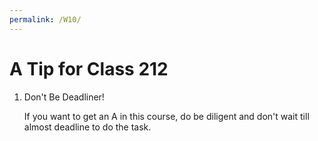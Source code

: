 ```yaml
---
permalink: /W10/
---
```

# A Tip for Class 212

1. Don't Be Deadliner!

    If you want to get an A in this course, do be diligent and don't wait till almost deadline to do the task.
